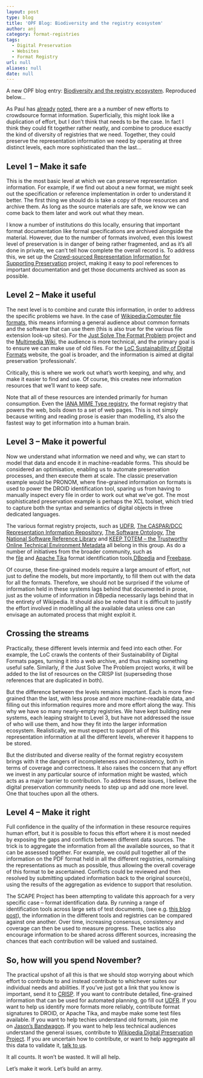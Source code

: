```yaml
---
layout: post
type: blog
title: 'OPF Blog: Biodiversity and the registry ecosystem'
author: anj
category: format-registries
tags:
  - Digital Preservation
  - Websites
  - Format Registry
url: null
aliases: null
date: null
---
```

<p>
A new OPF blog entry: <a href="http://openpreservation.org/knowledge/blogs/2012/07/06/biodiversity-and-registry-ecosystem/">Biodiversity and the registry ecosystem</a>. Reproduced below...
</p>
<!--break-->


<p>As Paul has&nbsp;<a class="external" href="http://www.openpreservation.org/blogs/2012-07-04-answer-our-digital-preservation-needs">already</a>&nbsp;<a class="external" href="http://www.openpreservation.org/blogs/2012-07-05-dont-panic-what-we-might-need-format-registries">noted</a>, there are a a number of new efforts to crowdsource format information. Superficially, this might look like a duplication of effort, but I don’t think that needs to be the case. In fact I think they could fit together rather neatly, and combine to produce exactly the kind of diversity of registries that we need. Together, they could preserve the representation information we need by operating at three distinct levels, each more sophisticated than the last…</p>
<h2>Level 1 – Make it safe</h2>
<p>This is the most basic level at which we can preserve representation information. For example, if we find out about a new format, we might seek out the specification or reference implementation in order to understand it better. The first thing we should do is take a copy of those resources and archive them. As long as the source materials are safe, we know we can come back to them later and work out what they mean.</p>
<p>I know a number of institutions do this locally, ensuring that important format documentation like formal specifications are archived alongside the material. However, due to the number of formats involved, even this lowest level of preservation is in danger of being rather fragmented, and as it’s all done in private, we can’t tell how complete the overall record is. To address this, we set up the&nbsp;<a class="external" href="http://wiki.opf-labs.org/display/SPR/Crowd+sourced+Representation+Information+for+Supporting+Preservation+%28CRISP%29">Crowd-sourced Representation Information for Supporting Preservation</a>&nbsp;project, making it easy to pool references to important documentation and get those documents archived as soon as possible.</p>
<h2>Level 2 – Make it useful</h2>
<p>The next level is to combine and curate this information, in order to address the specific problems we have. In the case of&nbsp;<a class="external" href="http://en.wikipedia.org/wiki/Category:Computer_file_formats">Wikipedia:Computer file formats</a>, this means informing a general audience about common formats and the software that can use them (this is also true for the various file extension look-up sites). For the&nbsp;<a class="external" href="http://www.archiveteam.org/index.php?title=Just_Solve_the_Problem_2012">Just Solve The Format Problem</a>&nbsp;project and the&nbsp;<a class="external" href="http://wiki.multimedia.cx/">Multimedia Wiki</a>, the audience is more technical, and the primary goal is to ensure we can make use of old files. For the&nbsp;<a class="external" href="http://www.digitalpreservation.gov/formats/fdd/descriptions.shtml">LoC Sustainability of Digital Formats</a>&nbsp;website, the goal is broader, and the information is aimed at digital preservation ‘professionals’.</p>
<p>Critically, this is where we work out what’s worth keeping, and why, and make it easier to find and use. Of course, this creates new information resources that we’ll want to keep safe.</p>
<p>Note that all of these resources are intended primarily for human consumption. Even the&nbsp;<a class="external" href="http://www.iana.org/assignments/media-types/">IANA MIME Type registry</a>, the format registry that powers the web, boils down to a set of web pages. This is not simply because writing and reading prose is easier than modelling, it’s also the fastest way to get information into a human brain.</p>
<h2>Level 3 – Make it powerful</h2>
<p>Now we understand what information we need and why, we can start to model that data and encode it in machine-readable forms. This should be considered an optimisation, enabling us to automate preservation processes, and then execute them at scale. The classic preservation example would be PRONOM, where fine-grained information on formats is used to power the DROID identification tool, sparing us from having to manually inspect every file in order to work out what we’ve got. The most sophisticated preservation example is perhaps the XCL toolset, which tried to capture both the syntax and semantics of digital objects in three dedicated languages.</p>
<p>The various format registry projects, such as&nbsp;<a class="external" href="http://www.udfr.org/">UDFR</a>,&nbsp;<a class="external" href="http://registry.dcc.ac.uk:8080/RegistryWeb/Registry/">The CASPAR/DCC Representation Information Repository</a>,&nbsp;<a class="external" href="http://theswo.sourceforge.net/">The Software Ontology</a>,&nbsp;<a class="external" href="http://www.nsrl.nist.gov/">The National Software Reference Library</a>&nbsp;and&nbsp;<a class="external" href="http://keep-totem.co.uk/">KEEP TOTEM – the Trustworthy Online Technical Environment Metadata</a>&nbsp;all belong in this group. As do a number of initiatives from the broader community, such as the&nbsp;<a class="external" href="http://www.darwinsys.com/file/">file</a>&nbsp;and&nbsp;<a class="external" href="http://tika.apache.org/">Apache Tika</a>&nbsp;format identification tools,<a class="external" href="http://dbpedia.org/resource/Category:Computer_file_formats">DBpedia</a>&nbsp;and&nbsp;<a class="external" href="http://www.freebase.com/view/computer/file_format_genre">Freebase</a>.</p>
<p>Of course, these fine-grained models require a large amount of effort, not just to define the models, but more importantly, to fill them out with the data for all the formats. Therefore, we should not be surprised if the volume of information held in these systems lags behind that documented in prose, just as the volume of information in DBpedia necessarily lags behind that in the entirety of Wikipedia. It should also be noted that it is difficult to justify the effort involved in modelling all the available data unless one can envisage an automated process that might exploit it.</p>
<h2>Crossing the streams</h2>
<p>Practically, these different levels intermix and feed into each other. For example, the LoC crawls the contents of their Sustainability of Digital Formats pages, turning it into a web archive, and thus making something useful safe. Similarly, if the Just Solve The Problem project works, it will be added to the list of resources on the CRISP list (superseding those references that are duplicated in both).</p>
<p>But the difference between the levels remains important. Each is more fine-grained than the last, with less prose and more machine-readable data, and filling out this information requires more and more effort along the way. This why we have so many nearly-empty registries. We have kept building new systems, each leaping straight to Level 3, but have not addressed the issue of who will use them, and how they fit into the larger information ecosystem. Realistically, we must expect to support all of this representation information at all the different levels, wherever it happens to be stored.</p>
<p>But the distributed and diverse reality of the format registry ecosystem brings with it the dangers of incompleteness and inconsistency, both in terms of coverage and correctness. It also raises the concern that any effort we invest in any particular source of information might be wasted, which acts as a major barrier to contribution. To address these issues, I believe the digital preservation community needs to step up and add one more level. One that touches upon all the others.</p>
<h2>Level 4 – Make it right</h2>
<p>Full confidence in the quality of the information in these resource requires human effort, but it is possible to focus this effort where it is most needed by exposing the gaps and conflicts between different data sources. The trick is to aggregate the information from all the available sources, so that it can be assessed together. For example, we could pull together all of the information on the PDF format held in all the different registries, normalising the representations as much as possible, thus allowing the overall coverage of this format to be ascertained. Conflicts could be reviewed and then resolved by submitting updated information back to the original source(s), using the results of the aggregation as evidence to support that resolution.</p>
<p>The SCAPE Project has been attempting to validate this approach for a very specific case – format identification data. By running a range of identification tools across large sets of test documents, (see e.g.&nbsp;<a class="external" href="http://www.openpreservation.org/blogs/2012-02-23-identification-tools-evaluation">this blog post</a>), the information in the different tools and registries can be compared against one another. Over time, increasing consensus, consistency and coverage can then be used to measure progress. These tactics also encourage information to be shared across different sources, increasing the chances that each contribution will be valued and sustained.</p>
<h2>So, how will you spend November?</h2>
<p>The practical upshot of all this is that we should stop worrying about which effort to contribute to and instead contribute to whichever suites our individual needs and abilities. If you’ve just got a link that you know is important, send it to&nbsp;<a class="external" href="http://wiki.opf-labs.org/display/SPR/Crowd+sourced+Representation+Information+for+Supporting+Preservation+%28CRISP%29">CRISP</a>. If you want to contribute detailed, fine-grained information that can be used for automated planning, go fill out&nbsp;<a class="external" href="http://www.udfr.org/">UDFR</a>. If you want to help us identify more formats more reliably, contribute format signatures to DROID, or Apache Tika, and maybe make some test files available. If you want to help techies understand old formats, join me on&nbsp;<a class="external" href="http://ascii.textfiles.com/archives/3645">Jason’s Bandwagon</a>. If you want to help less technical audiences understand the general issues, contribute to&nbsp;<a class="external" href="http://en.wikipedia.org/wiki/Wikipedia:WikiProject_Digital_Preservation">Wikipedia Digital Preservation Project</a>. If you are uncertain how to contribute, or want to help aggregate all this data to validate it,&nbsp;<a class="external" href="http://www.openpreservation.org/contact">talk to us</a>.</p>
<p>It all counts. It won’t be wasted. It will all help.</p>
<p>Let’s make it work. Let’s build an army.</p>

